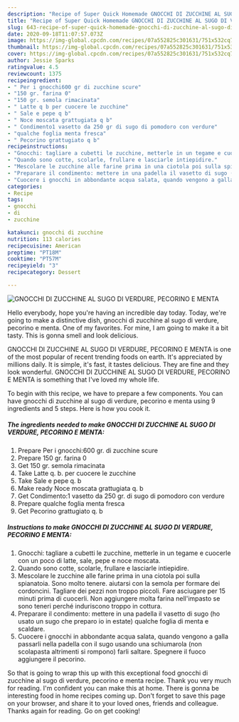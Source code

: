 ```yaml
---
description: "Recipe of Super Quick Homemade GNOCCHI DI ZUCCHINE AL SUGO DI VERDURE, PECORINO E MENTA"
title: "Recipe of Super Quick Homemade GNOCCHI DI ZUCCHINE AL SUGO DI VERDURE, PECORINO E MENTA"
slug: 643-recipe-of-super-quick-homemade-gnocchi-di-zucchine-al-sugo-di-verdure-pecorino-e-menta
date: 2020-09-18T11:07:57.073Z
image: https://img-global.cpcdn.com/recipes/07a552825c301631/751x532cq70/gnocchi-di-zucchine-al-sugo-di-verdure-pecorino-e-menta-recipe-main-photo.jpg
thumbnail: https://img-global.cpcdn.com/recipes/07a552825c301631/751x532cq70/gnocchi-di-zucchine-al-sugo-di-verdure-pecorino-e-menta-recipe-main-photo.jpg
cover: https://img-global.cpcdn.com/recipes/07a552825c301631/751x532cq70/gnocchi-di-zucchine-al-sugo-di-verdure-pecorino-e-menta-recipe-main-photo.jpg
author: Jessie Sparks
ratingvalue: 4.5
reviewcount: 1375
recipeingredient:
- " Per i gnocchi600 gr di zucchine scure"
- "150 gr. farina 0"
- "150 gr. semola rimacinata"
- " Latte q b per cuocere le zucchine"
- " Sale e pepe q b"
- " Noce moscata grattugiata q b"
- " Condimento1 vasetto da 250 gr di sugo di pomodoro con verdure"
- "qualche foglia menta fresca"
- " Pecorino grattugiato q b"
recipeinstructions:
- "Gnocchi: tagliare a cubetti le zucchine, metterle in un tegame e cuocerle con un poco di latte, sale, pepe e noce moscata."
- "Quando sono cotte, scolarle, frullare e lasciarle intiepidire."
- "Mescolare le zucchine alle farine prima in una ciotola poi sulla spianatoia. Sono molto tenere. aiutarsi con la semola per formare dei cordoncini. Tagliare dei pezzi non troppo piccoli. Fare asciugare per 15 minuti prima di cuocerli. Non aggiungere molta farina nell&#39;impasto se sono teneri perché induriscono troppo in cottura."
- "Preparare il condimento: mettere in una padella il vasetto di sugo (ho usato un sugo che preparo io in estate) qualche foglia di menta e scaldare."
- "Cuocere i gnocchi in abbondante acqua salata, quando vengono a galla passarli nella padella con il sugo usando una schiumarola (non scolapasta altrimenti si rompono) farli saltare. Spegnere il fuoco aggiungere il pecorino."
categories:
- Recipe
tags:
- gnocchi
- di
- zucchine

katakunci: gnocchi di zucchine 
nutrition: 113 calories
recipecuisine: American
preptime: "PT18M"
cooktime: "PT57M"
recipeyield: "3"
recipecategory: Dessert

---
```



![GNOCCHI DI ZUCCHINE AL SUGO DI VERDURE, PECORINO E MENTA](https://img-global.cpcdn.com/recipes/07a552825c301631/751x532cq70/gnocchi-di-zucchine-al-sugo-di-verdure-pecorino-e-menta-recipe-main-photo.jpg)

Hello everybody, hope you're having an incredible day today. Today, we're going to make a distinctive dish, gnocchi di zucchine al sugo di verdure, pecorino e menta. One of my favorites. For mine, I am going to make it a bit tasty. This is gonna smell and look delicious.



GNOCCHI DI ZUCCHINE AL SUGO DI VERDURE, PECORINO E MENTA is one of the most popular of recent trending foods on earth. It's appreciated by millions daily. It is simple, it's fast, it tastes delicious. They are fine and they look wonderful. GNOCCHI DI ZUCCHINE AL SUGO DI VERDURE, PECORINO E MENTA is something that I've loved my whole life.


To begin with this recipe, we have to prepare a few components. You can have gnocchi di zucchine al sugo di verdure, pecorino e menta using 9 ingredients and 5 steps. Here is how you cook it.

<!--inarticleads1-->

##### The ingredients needed to make GNOCCHI DI ZUCCHINE AL SUGO DI VERDURE, PECORINO E MENTA:

1. Prepare  Per i gnocchi:600 gr. di zucchine scure
1. Prepare 150 gr. farina 0
1. Get 150 gr. semola rimacinata
1. Take  Latte q. b. per cuocere le zucchine
1. Take  Sale e pepe q. b
1. Make ready  Noce moscata grattugiata q. b
1. Get  Condimento:1 vasetto da 250 gr. di sugo di pomodoro con verdure
1. Prepare qualche foglia menta fresca
1. Get  Pecorino grattugiato q. b




<!--inarticleads2-->

##### Instructions to make GNOCCHI DI ZUCCHINE AL SUGO DI VERDURE, PECORINO E MENTA:

1. Gnocchi: tagliare a cubetti le zucchine, metterle in un tegame e cuocerle con un poco di latte, sale, pepe e noce moscata.
1. Quando sono cotte, scolarle, frullare e lasciarle intiepidire.
1. Mescolare le zucchine alle farine prima in una ciotola poi sulla spianatoia. Sono molto tenere. aiutarsi con la semola per formare dei cordoncini. Tagliare dei pezzi non troppo piccoli. Fare asciugare per 15 minuti prima di cuocerli. Non aggiungere molta farina nell&#39;impasto se sono teneri perché induriscono troppo in cottura.
1. Preparare il condimento: mettere in una padella il vasetto di sugo (ho usato un sugo che preparo io in estate) qualche foglia di menta e scaldare.
1. Cuocere i gnocchi in abbondante acqua salata, quando vengono a galla passarli nella padella con il sugo usando una schiumarola (non scolapasta altrimenti si rompono) farli saltare. Spegnere il fuoco aggiungere il pecorino.




So that is going to wrap this up with this exceptional food gnocchi di zucchine al sugo di verdure, pecorino e menta recipe. Thank you very much for reading. I'm confident you can make this at home. There is gonna be interesting food in home recipes coming up. Don't forget to save this page on your browser, and share it to your loved ones, friends and colleague. Thanks again for reading. Go on get cooking!
